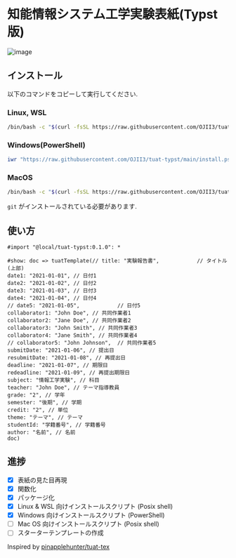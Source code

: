 # 知能情報システム工学実験表紙(Typst版)

![image](https://github.com/OJII3/tuat-typst/assets/84656786/a53bd4db-fcef-4b58-ad4e-35e196f64639)

## インストール

以下のコマンドをコピーして実行してください.

### Linux, WSL

```bash
/bin/bash -c "$(curl -fsSL https://raw.githubusercontent.com/OJII3/tuat-typst/main/install.sh)"
```

### Windows(PowerShell)
```powershell
iwr "https://raw.githubusercontent.com/OJII3/tuat-typst/main/install.ps1" | iex
```

### MacOS

```bash
/bin/bash -c "$(curl -fsSL https://raw.githubusercontent.com/OJII3/tuat-typst/main/install.sh)"
```

`git` がインストールされている必要があります.

## 使い方

```typst
#import "@local/tuat-typst:0.1.0": *

#show: doc => tuatTemplate(// title: "実験報告書",            // タイトル(上部)
date1: "2021-01-01", // 日付1
date2: "2021-01-02", // 日付2
date3: "2021-01-03", // 日付3
date4: "2021-01-04", // 日付4
// date5: "2021-01-05",            // 日付5
collaborator1: "John Doe", // 共同作業者1
collaborator2: "Jane Doe", // 共同作業者2
collaborator3: "John Smith", // 共同作業者3
collaborator4: "Jane Smith", // 共同作業者4
// collaborator5: "John Johnson",  // 共同作業者5
submitDate: "2021-01-06", // 提出日
resubmitDate: "2021-01-08", // 再提出日
deadline: "2021-01-07", // 期限日
redeadline: "2021-01-09", // 再提出期限日
subject: "情報工学実験", // 科目
teacher: "John Doe", // テーマ指導教員
grade: "2", // 学年
semester: "後期", // 学期
credit: "2", // 単位
theme: "テーマ", // テーマ
studentId: "学籍番号", // 学籍番号
author: "名前", // 名前
doc)
```


## 進捗

- [x] 表紙の見た目再現
- [x] 関数化
- [x] パッケージ化
- [x] Linux & WSL 向けインストールスクリプト (Posix shell)
- [x] Windows 向けインストールスクリプト (PowerShell)
- [ ] Mac OS 向けインストールスクリプト (Posix shell)
- [ ] スターターテンプレートの作成

Inspired by [pinapplehunter/tuat-tex](https://github.com/pineapplehunter/tuat-tex)

